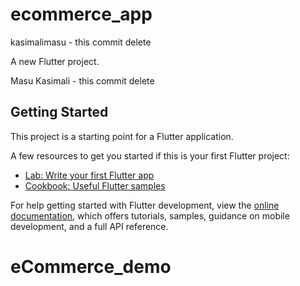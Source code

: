 # ecommerce_app

kasimalimasu - this commit delete

A new Flutter project.

Masu Kasimali - this commit delete

## Getting Started

This project is a starting point for a Flutter application.

A few resources to get you started if this is your first Flutter project:

- [Lab: Write your first Flutter app](https://docs.flutter.dev/get-started/codelab)
- [Cookbook: Useful Flutter samples](https://docs.flutter.dev/cookbook)

For help getting started with Flutter development, view the
[online documentation](https://docs.flutter.dev/), which offers tutorials,
samples, guidance on mobile development, and a full API reference.

#    e C o m m e r c e _ d e m o 

 
 
